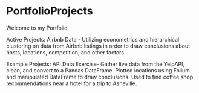 # PortfolioProjects
Welcome to my Portfolio

Active Projects:
Airbnb Data -
 Utilizing econometrics and hierarchical clustering on data from Airbnb listings in order to draw conclusions about hosts, locations, competition, and other factors.

Example Projects:
API Data Exercise-
  Gather live data from the YelpAPI, clean, and convert to a Pandas DataFrame. Plotted locations using Folium and manipulated DataFrame to draw conclusions.
  Used to find coffee shop recommendations near a hotel for a trip to Asheville.
